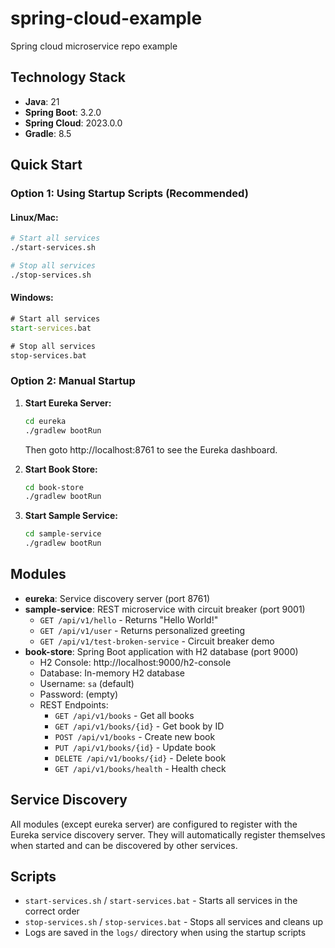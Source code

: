 # spring-cloud-example
Spring cloud microservice repo example

## Technology Stack
- **Java**: 21
- **Spring Boot**: 3.2.0
- **Spring Cloud**: 2023.0.0
- **Gradle**: 8.5

## Quick Start

### Option 1: Using Startup Scripts (Recommended)

#### Linux/Mac:
```bash
# Start all services
./start-services.sh

# Stop all services
./stop-services.sh
```

#### Windows:
```cmd
# Start all services
start-services.bat

# Stop all services
stop-services.bat
```

### Option 2: Manual Startup

1. **Start Eureka Server:**
   ```bash
   cd eureka
   ./gradlew bootRun
   ```
   Then goto http://localhost:8761 to see the Eureka dashboard.

2. **Start Book Store:**
   ```bash
   cd book-store
   ./gradlew bootRun
   ```

3. **Start Sample Service:**
   ```bash
   cd sample-service
   ./gradlew bootRun
   ```

## Modules
- **eureka**: Service discovery server (port 8761)
- **sample-service**: REST microservice with circuit breaker (port 9001)
  - `GET /api/v1/hello` - Returns "Hello World!"
  - `GET /api/v1/user` - Returns personalized greeting
  - `GET /api/v1/test-broken-service` - Circuit breaker demo
- **book-store**: Spring Boot application with H2 database (port 9000)
  - H2 Console: http://localhost:9000/h2-console
  - Database: In-memory H2 database
  - Username: `sa` (default)
  - Password: (empty)
  - REST Endpoints:
    - `GET /api/v1/books` - Get all books
    - `GET /api/v1/books/{id}` - Get book by ID
    - `POST /api/v1/books` - Create new book
    - `PUT /api/v1/books/{id}` - Update book
    - `DELETE /api/v1/books/{id}` - Delete book
    - `GET /api/v1/books/health` - Health check

## Service Discovery
All modules (except eureka server) are configured to register with the Eureka service discovery server. They will automatically register themselves when started and can be discovered by other services.

## Scripts
- `start-services.sh` / `start-services.bat` - Starts all services in the correct order
- `stop-services.sh` / `stop-services.bat` - Stops all services and cleans up
- Logs are saved in the `logs/` directory when using the startup scripts

